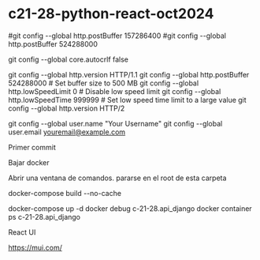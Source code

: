 # c21-28-python-react-oct2024

#git config --global http.postBuffer 157286400
#git config --global http.postBuffer 524288000

git config --global core.autocrlf false

git config --global http.version HTTP/1.1
git config --global http.postBuffer 524288000  # Set buffer size to 500 MB
git config --global http.lowSpeedLimit 0      # Disable low speed limit
git config --global http.lowSpeedTime 999999  # Set low speed time limit to a large value
git config --global http.version HTTP/2

git config --global user.name "Your Username"
git config --global user.email youremail@example.com

Primer commit

Bajar docker

Abrir una ventana de comandos.
pararse en el root de esta carpeta


docker-compose build --no-cache

docker-compose up -d
docker debug c-21-28.api_django
docker container ps
c-21-28.api_django

React UI

https://mui.com/